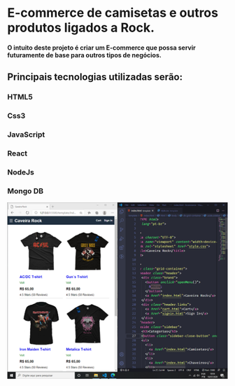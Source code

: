 # E-commerce de camisetas e outros produtos ligados a Rock.

#### O intuito deste projeto é criar um E-commerce que possa servir futuramente de base para outros tipos de negócios.

## Principais tecnologias utilizadas serão:

### HTML5
### Css3
### JavaScript
### React
### NodeJs
### Mongo DB

![E-Commerce](https://github.com/phdev182/E-Commerce/blob/master/template/images/Ecommerce.png)

